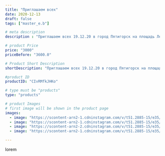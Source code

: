 ```yaml
---
title: "Приглашаем всех"
date: 2020-12-13
draft: false
tags: ["master_e.b"]

# meta description
description : "Приглашаем всех 19.12.20 в город Пятигорск на площадь Ленина. Знакомство с новыми дракончиками и бесплатные фотосессии ждут Вас"

# product Price
price: "3000"
priceBefore: "3600.0"

# Product Short Description
shortDescription: "Приглашаем всех 19.12.20 в город Пятигорск на площадь Ленина. Знакомство с новыми дракончиками и бесплатные фотосессии ждут Вас"

#product ID
productID: "CIvRMfkJHKo"

# type must be "products"
type: "products"

# product Images
# first image will be shown in the product page
images:
  - image: "https://scontent-arn2-1.cdninstagram.com/v/t51.2885-15/e35/130729712_383190849627762_7638512525020201080_n.jpg?se=7&tp=1&_nc_ht=scontent-arn2-1.cdninstagram.com&_nc_cat=106&_nc_ohc=Mdy3dYp79D8AX876v4Y&ccb=7-4&oh=22ab5dd4e1537060323fd2e5681bf99d&oe=60827821&ig_cache_key=MjQ2MzI2MzE0MjcxMTgwMjIyNQ%3D%3D.2-ccb7-4"
  - image: "https://scontent-arn2-1.cdninstagram.com/v/t51.2885-15/e35/130700970_5344513418954224_5456420657554179637_n.jpg?se=7&tp=1&_nc_ht=scontent-arn2-1.cdninstagram.com&_nc_cat=104&_nc_ohc=p8S_gdiy5y0AX9i1I_g&ccb=7-4&oh=cbc5ce3e136bced427cf76decd60b554&oe=60838018&ig_cache_key=MjQ2MzI2MzE0MjY5NTA5NzM3Nw%3D%3D.2-ccb7-4"
  - image: "https://scontent-arn2-2.cdninstagram.com/v/t51.2885-15/e35/131054835_2724678741181385_4757786413289705937_n.jpg?se=7&tp=1&_nc_ht=scontent-arn2-2.cdninstagram.com&_nc_cat=105&_nc_ohc=CPjSFH-5XhsAX8T6pHg&ccb=7-4&oh=1c22e5cf80d29f8584e3abf2f96799ac&oe=608396ED&ig_cache_key=MjQ2MzI2MzE0Mjc0NTM5MzY0OA%3D%3D.2-ccb7-4"
  - image: "https://scontent-arn2-1.cdninstagram.com/v/t51.2885-15/e35/130872007_221932416115072_2552960669047712714_n.jpg?se=7&tp=1&_nc_ht=scontent-arn2-1.cdninstagram.com&_nc_cat=104&_nc_ohc=uYGCbbfuRysAX_i9qej&ccb=7-4&oh=196931f1465f9e9aad9045a4f6f1f45c&oe=6082CA5A&ig_cache_key=MjQ2MzI2MzE0MjcyMDI0Mjc0Ng%3D%3D.2-ccb7-4"

---
```

lorem
